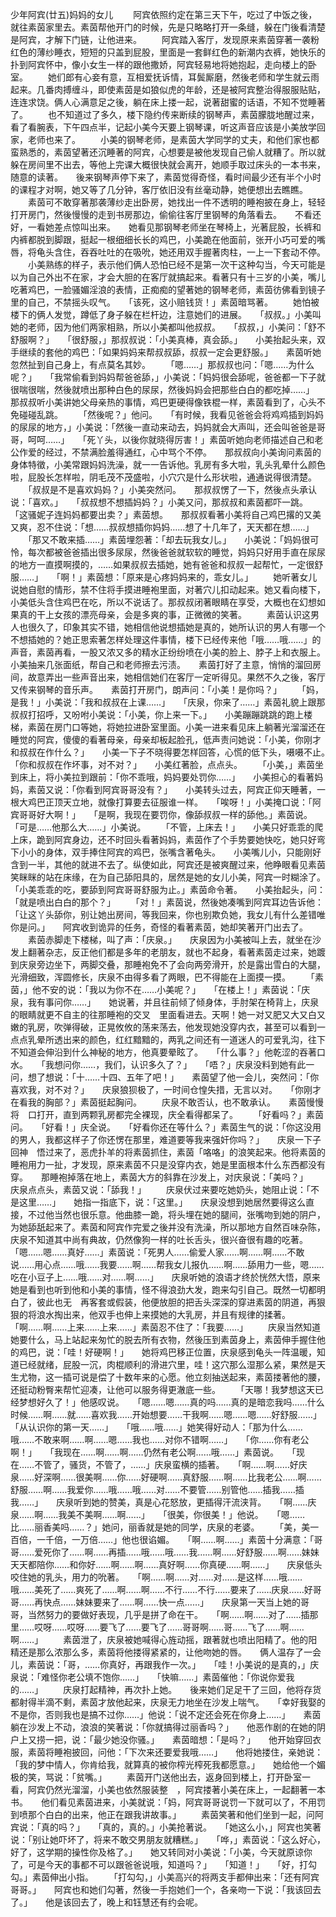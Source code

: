 少年阿宾(廿五)妈妈的女儿 
　　阿宾依照约定在第三天下午，吃过了中饭之後，就往素茵家里去。素茵帮他开门的时候，先是只略略打开一条缝，躲在门後看清楚是阿宾，才解下门链，让他进来。 
　　阿宾踏入客厅，发现原来素茵穿著一袭粉红色的薄纱睡衣，短短的只盖到屁股，里面是一套鲜红色的新潮内衣裤，她快乐的扑到阿宾怀中，像小女生一样的跟他撒娇，阿宾轻易地将她抱起，走向楼上的卧室。 
　　她们郎有心妾有意，互相爱抚诉情，耳鬓厮磨，然後老师和学生就云雨起来。几番肉搏缠斗，即使素茵是如狼似虎的年龄，还是被阿宾整治得服服贴贴，连连求饶。俩人心满意足之後，躺在床上搂一起，说著甜蜜的话语，不知不觉睡著了。 
　　也不知道过了多久，楼下隐约传来断续的钢琴声，素茵朦胧地醒过来，看了看腕表，下午四点半，记起小美今天要上钢琴课，听这声音应该是小美放学回家，老师也来了。 
　　小美的钢琴老师，是素茵大学同学的丈夫，和他们家也都蛮熟悉的，素茵望著还沉睡著的阿宾，心想要是被他发现自己偷人就糟了。所以就躲在房间里不出去，等他上完课大概很快就会离开，她顺手取过床头的一本书来，随意的读著。　　後来钢琴声停下来了，素茵觉得奇怪，看时间最少还有半个小时的课程才对啊，她又等了几分钟，客厅依旧没有丝毫动静，她便想出去瞧瞧。 
　　素茵可不敢穿著那袭薄纱走出卧房，她找出一件不透明的睡袍披在身上，轻轻打开房门，然後慢慢的走到书房那边，偷偷往客厅里钢琴的角落看去。　　不看还好，一看她差点惊叫出来。　　她看见那钢琴老师坐在琴椅上，光著屁股，长裤和内裤都脱到脚跟，挺起一根细细长长的鸡巴，小美跪在他面前，张开小巧可爱的嘴唇，将龟头含住，吞吞吐吐的在吸吮，她还用双手握著肉柱，一上一下套动不停。 
　　小美熟练的样子，表示他们俩人恐怕已经不是第一次干这种勾当，今天可能是以为自己外出不在家，才会大胆的在客厅就搞起来。看著只有十三岁的小美，嘴儿吃著鸡巴，一脸骚媚淫浪的表情，正痴痴的望著她的钢琴老师，素茵彷佛看到镜子里的自己，不禁摇头叹气。　　「该死，这小赔钱货！」素茵暗骂著。 
　　她怕被楼下的俩人发觉，蹲低了身子躲在栏杆边，注意她们的进展。　　「叔叔。」小美叫她的老师，因为他们两家相熟，所以小美都叫他叔叔。　　「叔叔，」小美问：「舒不舒服啊？」　　「很舒服，」那叔叔说：「小美真棒，真会舔。」　　小美抬起头来，双手继续的套他的鸡巴：「如果妈妈来帮叔叔舔，叔叔一定会更舒服。」　　素茵听她忽然扯到自己身上，有点莫名其妙。 
　　「嗯……」那叔叔也问：「嗯……为什么呢？」　　「我常偷看到妈妈帮爸爸舔，」小美说：「妈妈很会舔呢，爸爸都一下子就很喘很喘，然後就喷出那种白色的尿尿，然後妈妈会把那些白白的都吃掉……」　　那叔叔听小美讲她父母亲热的事情，鸡巴更硬得像铁棍一样，素茵看到了，心头不免碰碰乱跳。 
　　「然後呢？」他问。　　「有时候，我看见爸爸会将鸡鸡插到妈妈的尿尿的地方，」小美说：「然後一直动来动去，妈妈就会大声叫，还会叫爸爸是哥哥，呵呵……」　　「死丫头，以後你就晓得厉害！」素茵听她向老师描述自己和老公作爱的经过，不禁满脸羞得通红，心中骂个不停。　　那叔叔向小美询问素茵的身体特徵，小美常跟妈妈洗澡，就一一告诉他。乳房有多大啦，乳头乳晕什么颜色啦，屁股长怎样啦，阴毛茂不茂盛啦，小穴穴是什么形状啦，通通说得很清楚。 
　　「叔叔是不是喜欢妈妈？」小美突然问。　　那叔叔愣了一下，然後点头承认说：「喜欢。」　　「叔叔想不想插妈妈？」小美又问，那叔叔和素茵都吓一跳。　　「这骚妮子连妈妈都要出卖？」素茵想。　　那叔叔看著小美将自己鸡巴撂的又美又爽，忍不住说：「想……叔叔想插你妈妈……想了十几年了，天天都在想……」 
　　「那又不敢来插……」素茵埋怨著：「却去玩我女儿。」　　小美说：「妈妈很可怜，每次都被爸爸插出很多尿尿，然後爸爸就软软的睡觉，妈妈只好用手直在尿尿的地方一直摸啊摸的，……如果叔叔去插她，她有爸爸和叔叔一起帮忙，一定很舒服……」　　「啊！」素茵想：「原来是心疼妈妈来的，乖女儿。」 
　　她听著女儿说她自慰的情形，禁不住将手摸进睡袍里面，对著穴儿扣动起来。她又看向楼下，小美低头含住鸡巴在吃，所以不说话了。那叔叔闭著眼睛在享受，大概也在幻想如果真的干上女孩的漂亮母亲，会是多爽的事，正微微的笑著。 
　　素茵认识这男人也很久了，印象其实不错，她相信他说想插她是真的，她所认识的男人有哪一个不想插她的？她正思索著怎样处理这件事情，楼下已经传来他「哦……哦……」的声音，素茵再看，一股又浓又多的精水正纷纷喷在小美的脸上、脖子上和衣服上。　　小美抽来几张面纸，帮自己和老师擦去污渍。　　素茵打好了主意，悄悄的溜回房间，故意弄出一些声音出来，她相信她们在客厅一定听得见。果然不久之後，客厅又传来钢琴的音乐声。　　素茵打开房门，朗声问：「小美！是你吗？」 
　　「妈，是我！」小美说：「我和叔叔在上课……」　　「庆泉，你来了……」素茵礼貌上跟那叔叔打招呼，又吩咐小美说：「小美，你上来一下。」　　小美蹦蹦跳跳的跑上楼梯，素茵在房门口等她，将她拉进卧室里面。小美一进来看见床上躺著光溜溜还在睡觉的阿宾，傻傻的看著母亲，母亲却板起脸孔，低声责问她说：「小美，你刚才和叔叔在作什么？」　　小美一下子不晓得要怎样回答，心慌的低下头，嗫嗫不止。　　「你和叔叔在作坏事，对不对？」　　小美红著脸，点点头。 
　　「小美，」素茵坐到床上，将小美拉到跟前：「你不乖哦，妈妈要处罚你……」　　小美担心的看著妈妈，素茵又说：「你看到阿宾哥哥没有？」　　小美转头过去，阿宾正仰天睡著，一根大鸡巴正顶天立地，就像打算要去征服谁一样。　　「唉呀！」小美掩口说：「阿宾哥哥好大啊！」　　「是啊，我现在要罚你，像舔叔叔一样的舔他。」素茵说。　　「可是……他那么大……」小美说。 
　　「不管，上床去！」　　小美只好乖乖的爬上床，跪到阿宾身边，还不时回头看著妈妈，素茵作了个手势要她快吃，她只好弯下小小的身体，双手捧住阿宾的鸡巴，张嘴含著龟头。　　小美嘴儿小，只能刚好含到一半，其他的就进不去了。纵使如此，阿宾还是被爽醒过来，他睁眼看见素茵笑眯眯的站在床缘，在为自己舔阳具的，居然是她的女儿小美，阿宾一时糊涂了。　　「小美乖乖的吃，要舔到阿宾哥哥舒服为止。」素茵命令著。　　小美抬起头，问：「就是喷出白白的那个？」 
　　「对！」素茵说，然後她凑嘴到阿宾耳边告诉他：「让这丫头舔你，别让她出房间，等我回来，你也别欺负她，我女儿有什么差错唯你是问。」　　阿宾收到诡异的任务，奇怪的看著素茵，她却笑著开门出去了。 
　　素茵赤脚走下楼梯，叫了声：「庆泉。」　　庆泉因为小美被叫上去，就坐在沙发上翻著杂志，反正他们都是多年的老朋友，就也不起身，看著素茵走过来，她踱到庆泉旁边坐下，两脚交叠，那睡袍免不了会向两旁滑开，於是露出雪白的大腿，光滑细致，浑圆修长，庆泉不由得多看了两眼，巴不得能在上面摸一摸。 
　　「素茵，」他不安的说：「我以为你不在……小美呢？」　　「在楼上！」素茵说：「庆泉，我有事问你……」　　她说著，并且往前倾了倾身体，手肘架在椅背上，庆泉的眼睛就更不自主的往那睡袍的交叉　里面看进去。天啊！她一对又肥又大又白又嫩的乳房，吹弹得破，正晃攸攸的荡来荡去，他发现她没穿内衣，甚至可以看到一点点乳晕所透出来的颜色，红红黯黯的，两乳之间还有一道迷人的可爱乳沟，往下不知道会伸沿到什么神秘的地方，他真要晕眩了。　　「什么事？」他乾涩的吞著口水。　　「我想问你……，我们，认识多久了？」　　「唔？」庆泉没料到她有此一问，想了想说：「十……十四、五年了吧！」　　素茵望了他一会儿，突然问：「你喜欢我，对不对？」　　庆泉狼狈极了，一时间仓惶失措，无言以对。　　「你刚才在看我的胸部？」素茵挺起胸问。 
　　庆泉不敢否认，也不敢承认。　　素茵慢慢将　口打开，直到两颗乳房都完全裸现，庆全看得都呆了。 
　　「好看吗？」素茵问。　　「好看！」庆全说。　　「好看你还在等什么？」素茵生气的说：「你这没用的男人，我都这样子了你还愣在那里，难道要等我来强奸你吗？」　　庆泉一下子回神　悟过来了，恶虎扑羊的将素茵抓住，素茵「咯咯」的浪笑起来。他将素茵的睡袍用力一扯，才发现，原来素茵不只是没穿内衣，她是里面根本什么东西都没有穿。　　那睡袍掉落在地上，素茵大方的斜靠在沙发上，对庆泉说：「美吗？」　　庆泉点点头，素茵又说：「舔我！」 
　　庆泉伏过来要吃她奶头，她阻止说：「不是这里……」　　她指一指底下，说：「这里。」　　庆泉没想到她居然要得这么直接，不过他当然也很乐意。他曲膝一跪，将头埋在她的腿间，张嘴吻到她的阴户，为她舔舐起来了。素茵和阿宾作完爱之後并没有洗澡，所以那地方自然百味杂陈，庆泉不知道其中尚有典故，仍然像狗一样的吐长舌头，很兴奋很有趣的吃著。　　「嗯……嗯……真好……」素茵说：「死男人……偷爱人家……啊……啊……不敢说……用心点……哦……我要……啊……帮我女儿报仇……啊……舔用力一些，嗯……吃在小豆子上……哦……对……啊……」　　庆泉听她的浪语才终於恍然大悟，原来她是看到也听到他和小美的事情，怪不得浪劲大发，跑来勾引自己。既然一切都明白了，彼此也无　再客套或假装，他便放胆的把舌头深深的穿进素茵的阴道，再狠狠的将浪水掏出来，他双手也伸上来摸她的大乳房，并且有规律的揉著。　　「啊……啊……上来……上来……」素茵忍不住了：「我要……」 
　　庆泉当然知道她要什么，马上站起来匆忙的脱去所有衣物，然後压到素茵身上，素茵伸手握住他的鸡巴，说：「哇！好硬啊！」　　她将鸡巴移正位置，庆泉感到龟头一阵温暖，知道已经就绪，屁股一沉，肉棍顺利的滑进穴里，哇！这穴那么湿那么紧，果然是天生尤物，这一插可说是偿了十数年来的心愿。他立刻抽送起来，素茵搂著他的腰，还挺动粉臀来帮忙迎凑，让他可以服务得更澈底一些。 
　　「天哪！我梦想这天已经梦想好久了！」他感叹说。　　「嗯……嗯……真的吗……真的是暗恋我吗……什么时候……啊……就……喜欢我……开始想要……干我啊……嗯……嗯……好舒服……」　　「从认识你的第一天……」　　「哦……哦……」她笑得好动人：「那为什么……哦……不敢来啊……啊……嗯……我也……对你不错啊……」　　「你……你有老公啊！」　　「我现在……啊……啊……仍然有老公啊……哦……」素茵说。　　「现在……不管了，骚货，不管了，……」庆泉蛮横的插著。　　「啊……啊……好庆泉……好深啊……很美啊……你……好硬啊……真舒服……啊……比我老公……啊……舒服……啊……我爱你……哦……哦……对……不要管……别管他……插我……插我……」　　庆泉听到她的赞美，真是心花怒放，更插得汗流浃背。　　「啊……庆泉……啊……我美不美啊……啊……」　　「很美，你很美！」他说。　　「嗯……比……丽香美吗……？」她问，丽香就是她的同学，庆泉的老婆。 
　　「美，美一百倍，一千倍，一万倍……」他也很谄媚。　　「啊……啊……」素茵十分满意：「哥哥……爱死你了……啊……再插……哦……哦……我……啊……好舒服……啊……妹妹天天都陪你……和你好……啊……啊……真好啊……你真硬……啊……」　　庆泉低头咬住她的乳头，用力的吮著。　　「啊……啊……对……对……是这样……哦……哦……美死了……爽死了……啊……啊……不行……不行……要来了……庆泉……好哥哥……再快点……妹妹要来了……啊……快一点……」　　庆泉第一天当上她的哥哥，当然努力的要做好表现，几乎是拼了命在干。　　「啊……啊……对了……插那里……哎呀……哎呀……要飞了……要飞了……哥哥啊……哥……飞了……啊……啊……」 
　　素茵泄了，庆泉被她喊得心旌动摇，跟著就也喷出阳精了。他的阳精还是那么浓那么多，素茵将他搂得紧紧的，让他吻她的唇。　　俩人温存了一会儿，素茵说：「哥，……你真好，再跟我作一次。」　　「哇！小美说的是真的，」庆泉说：「难怪你老公填不饱你……」　　「快嘛……」素茵催他：「你说你爱我的……」 
　　庆泉打起精神，再次扑上她。　　後来她们足足干了三回，他将存货都射得半滴不剩，素茵才放他起来，庆泉无力地坐在沙发上喘气。　　「幸好我娶的不是你，否则我也是搞不过你……」他说：「说不定还会死在你身上……」　　素茵躺在沙发上不动，浪浪的笑著说：「你就搞得过丽香吗？」　　他恶作剧的在她的阴户上又捞一把，说：「最少她没你骚。」　　素茵暗想：「是吗？」　　他开始穿回衣服，素茵将睡袍披回，问他：「下次来还要爱我哦……」　　他将她搂住，亲她说：「我的梦中情人，你肯给我，就算真的被你榨光榨死我都愿意。」　　她给他一个媚极的笑，骂说：「贫嘴。」 
　　素茵开门送他出去，返身回到楼上，打开卧室一看，阿宾仍然光溜溜，小美也依然服装整　，阿宾搂著小美在床上，一起翻著一本书。　　他们看见素茵进来，小美就说：「妈，阿宾哥哥说罚一下就可以了，不用罚到喷那个白白的出来，他正在跟我讲故事。」 
　　素茵笑著和他们坐到一起，问阿宾说：「真的吗？」　　「真的，真的。」小美抢著说。　　「她这么小，」阿宾也笑著说：「别让她吓坏了，将来不敢交男朋友就糟糕。」　　「哗，」素茵说：「这么好心，好了，这学期的操性你及格了。」　　她又转同对小美说：「小美，今天就原谅你了，可是今天的事都不可以跟爸爸说哦，知道吗？」　　「知道！」　　「好，打勾勾。」素茵伸出小指。 
　　「打勾勾，」小美高兴的将两支手都伸出来：「还有阿宾哥哥。」　　阿宾也和她们勾著，然後一手抱她们一个，各亲吻一下说：「我该回去了。」　　他是该回去了，晚上和钰慧还有约会呢。 
